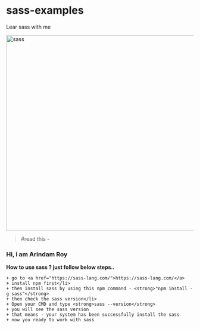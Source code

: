 # sass-examples
Lear sass with me

<img width="524" alt="sass" src="https://user-images.githubusercontent.com/24665327/117046622-8536e400-ad2e-11eb-8b83-791e15c1ddae.png">

> #read this -


### Hi, i am Arindam Roy
**How to use sass ? just follow below steps..**

    + go to <a href="https://sass-lang.com/">https://sass-lang.com/</a>
    + install npm first</li>
    + then install sass by using this npm command - <strong>"npm install -g sass"</strong>
    + then check the sass version</li>
    + Open your CMD and type <strong>sass --version</strong>
    + you will see the sass version
    + that means - your system has been successfully install the sass
    + now you ready to work with sass
        



